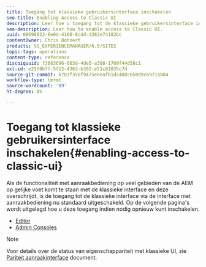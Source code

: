 ```yaml
---
title: Toegang tot klassieke gebruikersinterface inschakelen
seo-title: Enabling Access to Classic UI
description: Leer hoe u toegang tot de klassieke gebruikersinterface in Adobe Experience Manager inschakelt.
seo-description: Lear how to enable access to Classic UI.
uuid: 08698023-6e0d-4160-8c4d-d282e74182bc
contentOwner: Chris Bohnert
products: SG_EXPERIENCEMANAGER/6.5/SITES
topic-tags: operations
content-type: reference
discoiquuid: f3683696-663d-4de5-a388-1709f44d58c1
exl-id: e25f0b7f-5f12-4363-b302-e51c81035c7d
source-git-commit: b703f356f9475eeeafb1d5408c650d9c6971a804
workflow-type: tm+mt
source-wordcount: '89'
ht-degree: 0%

---
```


# Toegang tot klassieke gebruikersinterface inschakelen{#enabling-access-to-classic-ui}

Als de functionaliteit met aanraakbediening op veel gebieden van de AEM op gelijke voet komt te staan met de klassieke interface en deze overschrijdt, is de toegang tot de klassieke interface via de interface met aanraakbediening nu standaard uitgeschakeld. Op de volgende pagina&#39;s wordt uitgelegd hoe u deze toegang indien nodig opnieuw kunt inschakelen.

* [Editor](/help/sites-administering/enable-classic-ui-editor.md)
* [Admin Consoles](/help/sites-administering/enable-classic-ui-admin.md)

>[!NOTE]
>
>Voor details over de status van eigenschappariteit met klassieke UI, zie [Pariteit aanraakinterface](/help/release-notes/touch-ui-features-status.md) document.
